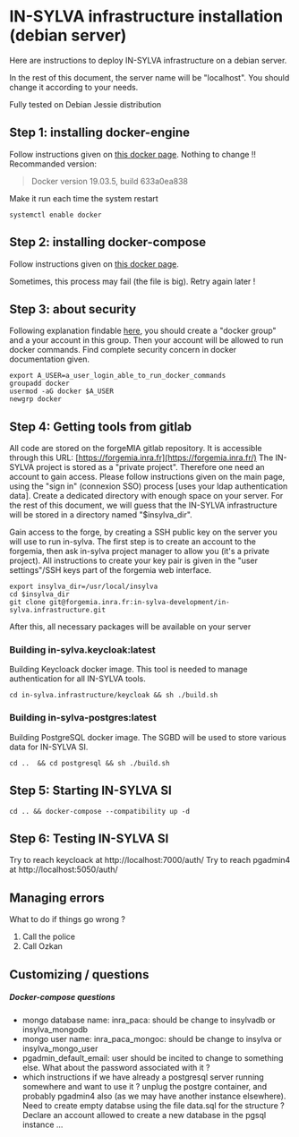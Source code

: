 # IN-SYLVA infrastructure installation (debian server)

Here are instructions to deploy IN-SYLVA infrastructure on a debian server.

In the rest of this document, the server name will be "localhost".
You should change it according to your needs.

Fully tested on Debian Jessie distribution

## Step 1: installing docker-engine 

Follow instructions given on [this docker page](https://docs.docker.com/install/linux/docker-ce/debian/). Nothing to change !!
Recommanded version: 

> Docker version 19.03.5, build 633a0ea838

Make it run each time the system restart

    systemctl enable docker


## Step 2: installing docker-compose
Follow instructions given on [this docker page](https://docs.docker.com/compose/install/). 

Sometimes, this process may fail (the file is big).
Retry again later !

## Step 3: about security

Following explanation findable [here](https://docs.docker.com/install/linux/linux-postinstall/), you should create a "docker group" and a your account in this group.
Then your account will be allowed to run docker commands. Find complete security concern in docker documentation given.

    export A_USER=a_user_login_able_to_run_docker_commands
    groupadd docker
    usermod -aG docker $A_USER
    newgrp docker


##  Step 4: Getting tools from gitlab

All code are stored on the forgeMIA gitlab repository. It is accessible through this URL: [https://forgemia.inra.fr](https://forgemia.inra.fr/)
The IN-SYLVA project is stored as a "private project". Therefore one need an account to gain access. Please follow instructions given on the main page, using the "sign in"  (connexion SSO) process [uses your ldap authentication data]. 
Create a dedicated directory with enough space on your server. 
For the rest of this document, we will guess that the IN-SYLVA infrastructure will be stored in a directory named "$insylva_dir".

Gain access to the forge, by creating a SSH public key on the server you will use to run in-sylva. The first step is to create an account to the forgemia, then ask in-sylva project manager to allow you (it's a private project). All instructions
to create your key pair is given in the "user settings"/SSH keys part of the forgemia web interface.

    export insylva_dir=/usr/local/insylva
    cd $insylva_dir
    git clone git@forgemia.inra.fr:in-sylva-development/in-sylva.infrastructure.git

After this, all necessary packages will be available on your server

### Building in-sylva.keycloak:latest
Building Keycloack docker image. This tool is needed to manage authentication for all IN-SYLVA tools.

    cd in-sylva.infrastructure/keycloak && sh ./build.sh 

### Building in-sylva-postgres:latest
Building PostgreSQL docker image. The SGBD will be used to store various data for IN-SYLVA SI.

    cd ..  && cd postgresql && sh ./build.sh


## Step 5: Starting IN-SYLVA SI

    cd .. && docker-compose --compatibility up -d

## Step 6: Testing IN-SYLVA SI

Try to reach keycloack at http://localhost:7000/auth/
Try to reach pgadmin4 at http://localhost:5050/auth/

## Managing errors
What to do if things go wrong ?
1. Call the police
2. Call Ozkan


## Customizing / questions

##### Docker-compose questions
*   mongo database name: inra_paca: should be change to insylvadb or insylva_mongodb
*   mongo user name: inra_paca_mongoc: should be change to insylva or insylva_mongo_user
*   pgadmin_default_email: user should be incited to change to something else. What about the password associated with it ?
*   which instructions if we have already a postgresql server running somewhere and want to use it ? unplug the postgre container, and probably pgadmin4 also (as we may have another instance elsewhere). Need to create empty databse using the file data.sql for the structure ? Declare an account allowed to create a new database in the pgsql instance ... 
